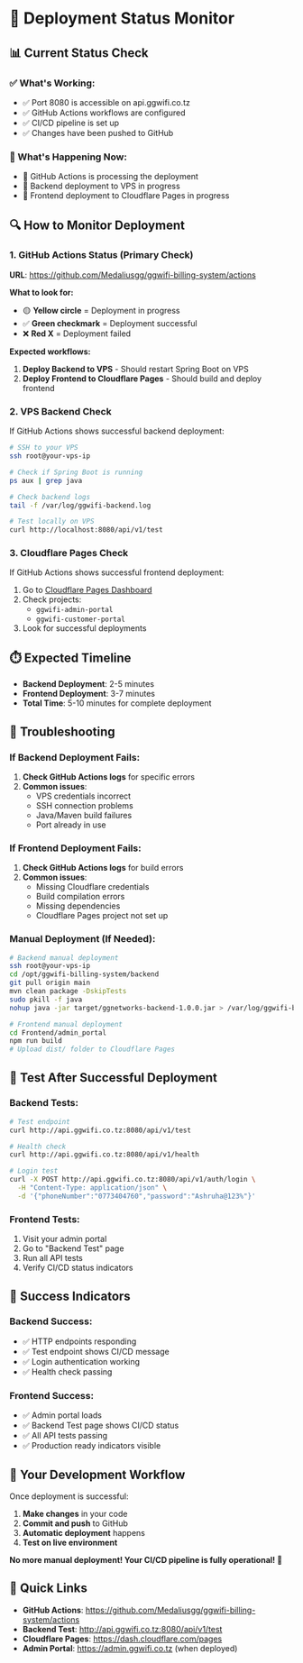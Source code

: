 # 🚀 **Deployment Status Monitor**

## **📊 Current Status Check**

### **✅ What's Working:**
- ✅ Port 8080 is accessible on api.ggwifi.co.tz
- ✅ GitHub Actions workflows are configured
- ✅ CI/CD pipeline is set up
- ✅ Changes have been pushed to GitHub

### **🔄 What's Happening Now:**
- 🔄 GitHub Actions is processing the deployment
- 🔄 Backend deployment to VPS in progress
- 🔄 Frontend deployment to Cloudflare Pages in progress

## **🔍 How to Monitor Deployment**

### **1. GitHub Actions Status (Primary Check)**
**URL**: https://github.com/Medaliusgg/ggwifi-billing-system/actions

**What to look for:**
- 🟡 **Yellow circle** = Deployment in progress
- ✅ **Green checkmark** = Deployment successful
- ❌ **Red X** = Deployment failed

**Expected workflows:**
1. **Deploy Backend to VPS** - Should restart Spring Boot on VPS
2. **Deploy Frontend to Cloudflare Pages** - Should build and deploy frontend

### **2. VPS Backend Check**
If GitHub Actions shows successful backend deployment:

```bash
# SSH to your VPS
ssh root@your-vps-ip

# Check if Spring Boot is running
ps aux | grep java

# Check backend logs
tail -f /var/log/ggwifi-backend.log

# Test locally on VPS
curl http://localhost:8080/api/v1/test
```

### **3. Cloudflare Pages Check**
If GitHub Actions shows successful frontend deployment:

1. Go to [Cloudflare Pages Dashboard](https://dash.cloudflare.com/pages)
2. Check projects:
   - `ggwifi-admin-portal`
   - `ggwifi-customer-portal`
3. Look for successful deployments

## **⏱️ Expected Timeline**

- **Backend Deployment**: 2-5 minutes
- **Frontend Deployment**: 3-7 minutes
- **Total Time**: 5-10 minutes for complete deployment

## **🚨 Troubleshooting**

### **If Backend Deployment Fails:**
1. **Check GitHub Actions logs** for specific errors
2. **Common issues**:
   - VPS credentials incorrect
   - SSH connection problems
   - Java/Maven build failures
   - Port already in use

### **If Frontend Deployment Fails:**
1. **Check GitHub Actions logs** for build errors
2. **Common issues**:
   - Missing Cloudflare credentials
   - Build compilation errors
   - Missing dependencies
   - Cloudflare Pages project not set up

### **Manual Deployment (If Needed):**
```bash
# Backend manual deployment
ssh root@your-vps-ip
cd /opt/ggwifi-billing-system/backend
git pull origin main
mvn clean package -DskipTests
sudo pkill -f java
nohup java -jar target/ggnetworks-backend-1.0.0.jar > /var/log/ggwifi-backend.log 2>&1 &

# Frontend manual deployment
cd Frontend/admin_portal
npm run build
# Upload dist/ folder to Cloudflare Pages
```

## **🧪 Test After Successful Deployment**

### **Backend Tests:**
```bash
# Test endpoint
curl http://api.ggwifi.co.tz:8080/api/v1/test

# Health check
curl http://api.ggwifi.co.tz:8080/api/v1/health

# Login test
curl -X POST http://api.ggwifi.co.tz:8080/api/v1/auth/login \
  -H "Content-Type: application/json" \
  -d '{"phoneNumber":"0773404760","password":"Ashruha@123%"}'
```

### **Frontend Tests:**
1. Visit your admin portal
2. Go to "Backend Test" page
3. Run all API tests
4. Verify CI/CD status indicators

## **🎯 Success Indicators**

### **Backend Success:**
- ✅ HTTP endpoints responding
- ✅ Test endpoint shows CI/CD message
- ✅ Login authentication working
- ✅ Health check passing

### **Frontend Success:**
- ✅ Admin portal loads
- ✅ Backend Test page shows CI/CD status
- ✅ All API tests passing
- ✅ Production ready indicators visible

## **📱 Your Development Workflow**

Once deployment is successful:

1. **Make changes** in your code
2. **Commit and push** to GitHub
3. **Automatic deployment** happens
4. **Test on live environment**

**No more manual deployment! Your CI/CD pipeline is fully operational! 🎉**

## **🔗 Quick Links**

- **GitHub Actions**: https://github.com/Medaliusgg/ggwifi-billing-system/actions
- **Backend Test**: http://api.ggwifi.co.tz:8080/api/v1/test
- **Cloudflare Pages**: https://dash.cloudflare.com/pages
- **Admin Portal**: https://admin.ggwifi.co.tz (when deployed)
